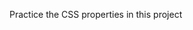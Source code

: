 Practice the CSS properties in this project                                                                                                                             
